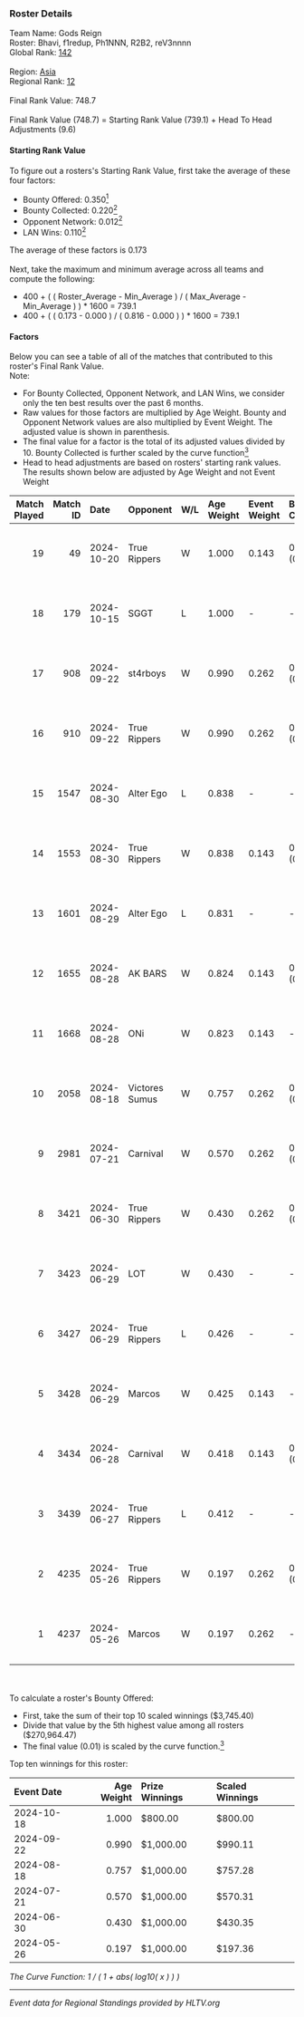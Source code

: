 ### Roster Details<br />
Team Name: Gods Reign<br />
Roster: Bhavi, f1redup, Ph1NNN, R2B2, reV3nnnn<br />
Global Rank: [142](../../standings_global_2024_10_23.md)<br />
<br />
Region: [Asia]( ../../standings_asia_2024_10_23.md)<br />
Regional Rank: [12]( ../../standings_asia_2024_10_23.md)<br />
<br />
Final Rank Value:  748.7<br />
<br />
Final Rank Value (748.7) = Starting Rank Value (739.1) + Head To Head Adjustments (9.6)<br />

#### Starting Rank Value<br />
To figure out a rosters's Starting Rank Value, first take the average of these four factors:<br />
- Bounty Offered: 0.350[<sup>1</sup>](#table2)
- Bounty Collected: 0.220[<sup>2</sup>](#table1)
- Opponent Network: 0.012[<sup>2</sup>](#table1)
- LAN Wins: 0.110[<sup>2</sup>](#table1)

The average of these factors is 0.173<br />
<br />
Next, take the maximum and minimum average across all teams and compute the following:<br />
- 400 + ( ( Roster_Average - Min_Average ) / ( Max_Average - Min_Average ) ) * 1600 = 739.1
- 400 + ( ( 0.173 - 0.000 ) / ( 0.816 - 0.000 ) ) * 1600 = 739.1


#### Factors<br />
Below you can see a table of all of the matches that contributed to this roster's Final Rank Value.<br />
Note:<br />

- For Bounty Collected, Opponent Network, and LAN Wins, we consider only the ten best results over the past 6 months.
- Raw values for those factors are multiplied by Age Weight. Bounty and Opponent Network values are also multiplied by Event Weight. The adjusted value is shown in parenthesis.
- The final value for a factor is the total of its adjusted values divided by 10. Bounty Collected is further scaled by the curve function[<sup>3</sup>](#curveFunction)
- Head to head adjustments are based on rosters' starting rank values. The results shown below are adjusted by Age Weight and not Event Weight
<span id="table1"></span><br />


| Match Played | Match ID | Date       | Opponent       | W/L | Age Weight | Event Weight | Bounty Collected | Opponent Network | LAN Wins  | H2H Adj. | Roster                                      |
| -: | -: | :- | :- | :- | :- | :- | :- | :- | :- | -: | :- |
|           19 |       49 | 2024-10-20 | True Rippers   | W   | 1.000      | 0.143        | 0.001 (0.000)    | 0.137 (0.020)    | 1 (1.000) |    11.10 | Bhavi, f1redup, Ph1NNN, R2B2, reV3nnnn      |
|           18 |      179 | 2024-10-15 | SGGT           | L   | 1.000      | -            | -                | -                | -         |   -19.47 | Bhavi, f1redup, Ph1NNN, R2B2, reV3nnnn      |
|           17 |      908 | 2024-09-22 | st4rboys       | W   | 0.990      | 0.262        | 0.002 (0.000)    | 0.034 (0.009)    | 0 (0.000) |    10.31 | 1nhuman, Bhavi, Ph1NNN, R2B2, reV3nnnn      |
|           16 |      910 | 2024-09-22 | True Rippers   | W   | 0.990      | 0.262        | 0.001 (0.000)    | 0.137 (0.036)    | 0 (0.000) |    11.54 | 1nhuman, Bhavi, Ph1NNN, R2B2, reV3nnnn      |
|           15 |     1547 | 2024-08-30 | Alter Ego      | L   | 0.838      | -            | -                | -                | -         |   -17.57 | Bhavi, f1redup, Mcg!LLzZz, Ph1NNN, reV3nnnn |
|           14 |     1553 | 2024-08-30 | True Rippers   | W   | 0.838      | 0.143        | 0.001 (0.000)    | 0.137 (0.016)    | 0 (0.000) |     9.95 | Bhavi, f1redup, Mcg!LLzZz, Ph1NNN, reV3nnnn |
|           13 |     1601 | 2024-08-29 | Alter Ego      | L   | 0.831      | -            | -                | -                | -         |   -18.24 | Bhavi, f1redup, Ph1NNN, R2B2, reV3nnnn      |
|           12 |     1655 | 2024-08-28 | AK BARS        | W   | 0.824      | 0.143        | 0.009 (0.001)    | 0.028 (0.003)    | 0 (0.000) |     8.67 | Bhavi, f1redup, Ph1NNN, R2B2, reV3nnnn      |
|           11 |     1668 | 2024-08-28 | ONi            | W   | 0.823      | 0.143        | -                | 0.086 (0.010)    | 0 (0.000) |     4.56 | Bhavi, f1redup, Ph1NNN, R2B2, reV3nnnn      |
|           10 |     2058 | 2024-08-18 | Victores Sumus | W   | 0.757      | 0.262        | 0.001 (0.000)    | -                | 0 (0.000) |     5.40 | Bhavi, f1redup, Ph1NNN, R2B2, reV3nnnn      |
|            9 |     2981 | 2024-07-21 | Carnival       | W   | 0.570      | 0.262        | 0.001 (0.000)    | -                | 0 (0.000) |     3.89 | Bhavi, f1redup, Ph1NNN, R2B2, reV3nnnn      |
|            8 |     3421 | 2024-06-30 | True Rippers   | W   | 0.430      | 0.262        | 0.001 (0.000)    | 0.137 (0.015)    | 0 (0.000) |     5.37 | 1nhuman, Bhavi, Ph1NNN, R2B2, reV3nnnn      |
|            7 |     3423 | 2024-06-29 | LOT            | W   | 0.430      | -            | -                | -                | 0 (0.000) |     1.82 | Bhavi, f1redup, Ph1NNN, R2B2, reV3nnnn      |
|            6 |     3427 | 2024-06-29 | True Rippers   | L   | 0.426      | -            | -                | -                | -         |    -8.33 | Bhavi, f1redup, Ph1NNN, R2B2, reV3nnnn      |
|            5 |     3428 | 2024-06-29 | Marcos         | W   | 0.425      | 0.143        | -                | 0.014 (0.001)    | -         |     2.56 | Bhavi, f1redup, Ph1NNN, R2B2, reV3nnnn      |
|            4 |     3434 | 2024-06-28 | Carnival       | W   | 0.418      | 0.143        | 0.001 (0.000)    | -                | -         |     2.95 | Bhavi, f1redup, Ph1NNN, R2B2, reV3nnnn      |
|            3 |     3439 | 2024-06-27 | True Rippers   | L   | 0.412      | -            | -                | -                | -         |    -8.32 | Bhavi, f1redup, Ph1NNN, R2B2, reV3nnnn      |
|            2 |     4235 | 2024-05-26 | True Rippers   | W   | 0.197      | 0.262        | 0.001 (0.000)    | 0.137 (0.007)    | -         |     2.24 | 1nhuman, Bhavi, Ph1NNN, R2B2, reV3nnnn      |
|            1 |     4237 | 2024-05-26 | Marcos         | W   | 0.197      | 0.262        | -                | 0.014 (0.001)    | -         |     1.17 | Bhavi, f1redup, Ph1NNN, R2B2, reV3nnnn      |

<br />
<span id="table2"></span><br />
To calculate a roster's Bounty Offered:<br />

- First, take the sum of their top 10 scaled winnings ($3,745.40)
- Divide that value by the 5th highest value among all rosters ($270,964.47)
- The final value (0.01) is scaled by the curve function.[<sup>3</sup>](#curveFunction)

Top ten winnings for this roster:<br />

| Event Date | Age Weight | Prize Winnings | Scaled Winnings |
| :- | -: | :- | :- |
| 2024-10-18 |      1.000 | $800.00        | $800.00         |
| 2024-09-22 |      0.990 | $1,000.00      | $990.11         |
| 2024-08-18 |      0.757 | $1,000.00      | $757.28         |
| 2024-07-21 |      0.570 | $1,000.00      | $570.31         |
| 2024-06-30 |      0.430 | $1,000.00      | $430.35         |
| 2024-05-26 |      0.197 | $1,000.00      | $197.36         |


<span id="curveFunction"></span>_The Curve Function: 1 / ( 1 + abs( log10( x ) ) )_<br />

---
_Event data for Regional Standings provided by HLTV.org_<br />
